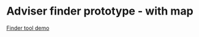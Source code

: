 # Adviser finder prototype - with map

[Finder tool demo](https://ausgov.github.io/bga-adviser-finder/adviser/adviser-finder.html)